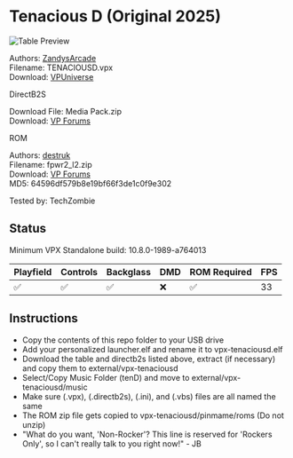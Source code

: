 # Tenacious D (Original 2025)

![Table Preview](https://vpuniverse.com/screenshots/monthly_2025_01/Screenshot2025-01-23at8_16_10PM.png.c4003e74da3935f29796123236b5781f.png)

Authors: [ZandysArcade](https://vpuniverse.com/profile/57949-zandysarcade/)  
Filename: TENACIOUSD.vpx  
Download: [VPUniverse](https://vpuniverse.com/files/file/23461-tenacious-d/)

DirectB2S 

Download File: Media Pack.zip  
Download: [VP Forums](https://vpuniverse.com/files/file/23461-tenacious-d/)

ROM

Authors: [destruk](https://www.vpforums.org/index.php?showuser=5)  
Filename: fpwr2_l2.zip  
Download: [VP Forums](https://www.vpforums.org/index.php?app=downloads&showfile=808)  
MD5: 64596df579b8e19bf66f3de1c0f9e302

Tested by: TechZombie

## Status 

Minimum VPX Standalone build: 10.8.0-1989-a764013

| Playfield | Controls | Backglass | DMD | ROM Required | FPS | 
|-----------|----------|-----------|-----|--------------|-----|
| :white_check_mark: | :white_check_mark: | :white_check_mark: | :x: | :white_check_mark: | 33 |

## Instructions

- Copy the contents of this repo folder to your USB drive
- Add your personalized launcher.elf and rename it to vpx-tenaciousd.elf
- Download the table and directb2s listed above, extract (if necessary) and copy them to external/vpx-tenaciousd
- Select/Copy Music Folder (tenD) and move to external/vpx-tenaciousd/music
- Make sure (.vpx), (.directb2s), (.ini), and (.vbs) files are all named the same
- The ROM zip file gets copied to vpx-tenaciousd/pinmame/roms (Do not unzip)
- "What do you want, 'Non-Rocker'? This line is reserved for 'Rockers Only', so I can't really talk to you right now!" - JB
